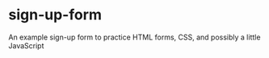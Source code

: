 # sign-up-form
An example sign-up form to practice HTML forms, CSS, and possibly a little JavaScript

